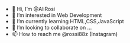 - 👋 Hi, I’m @AliRosi
- 👀 I’m interested in Web Development
- 🌱 I’m currently learning HTML,CSS,JavaScript
- 💞️ I’m looking to collaborate on ...
- 📫 How to reach me @rossi88z (Instagram)

<!--
**AliRosi/AliRosi** is a ✨ _special_ ✨ repository because its `README.md` (this file) appears on your GitHub profile.
-->
